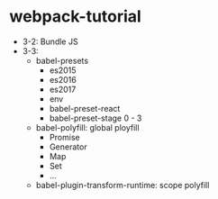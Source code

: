 # webpack-tutorial
+ 3-2: Bundle JS
+ 3-3:
  + babel-presets
    + es2015
    + es2016
    + es2017
    + env
    + babel-preset-react
    + babel-preset-stage 0 - 3
  + babel-polyfill: global ployfill
    + Promise
    + Generator
    + Map
    + Set
    + ...
  + babel-plugin-transform-runtime: scope polyfill

  
